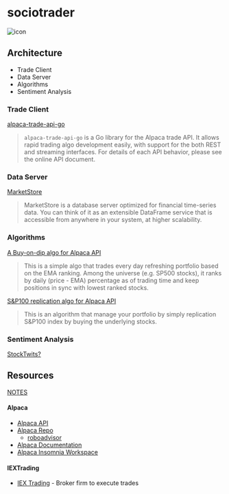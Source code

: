 # sociotrader

![icon](https://storage.googleapis.com/indie-hackers.appspot.com/product-avatars/stock-trading-bot/ibTLPyjwVebnZjMGKvz6ztarnuV2)

## Architecture
- Trade Client
- Data Server
- Algorithms
- Sentiment Analysis

### Trade Client

[alpaca-trade-api-go](https://github.com/alpacahq/alpaca-trade-api-go)
> `alpaca-trade-api-go` is a Go library for the Alpaca trade API. It allows rapid trading algo development easily, with support for the both REST and streaming interfaces. For details of each API behavior, please see the online API document.

### Data Server

[MarketStore](https://github.com/alpacahq/marketstore)
> MarketStore is a database server optimized for financial time-series data. You can think of it as an extensible DataFrame service that is accessible from anywhere in your system, at higher scalability.

### Algorithms

[A Buy-on-dip algo for Alpaca API](https://github.com/alpacahq/samplealgo01)
> This is a simple algo that trades every day refreshing portfolio based on the EMA ranking. Among the universe (e.g. SP500 stocks), it ranks by daily (price - EMA) percentage as of trading time and keep positions in sync with lowest ranked stocks.

[S&P100 replication algo for Alpaca API](https://github.com/alpacahq/sp100algo)
> This is an algorithm that manage your portfolio by simply replication S&P100 index by buying the underlying stocks.


### Sentiment Analysis

[StockTwits?](https://stocktwits.com)


## Resources

[NOTES](NOTES.md)

#### Alpaca
- [Alpaca API](https://alpaca.markets/)
- [Alpaca Repo](https://github.com/alpacahq)
  - [roboadvisor](https://github.com/alpacahq/roboadvisor)
- [Alpaca Documentation](https://docs.alpaca.markets)
- [Alpaca Insomnia Workspace](https://github.com/alpacahq/insomnia-workspace)

#### IEXTrading
- [IEX Trading](https://iextrading.com/developer/) - Broker firm to execute trades
